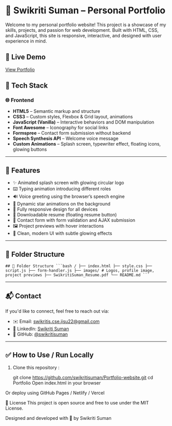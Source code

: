 # 💼 Swikriti Suman – Personal Portfolio

Welcome to my personal portfolio website! This project is a showcase of my skills, projects, and passion for web development. Built with HTML, CSS, and JavaScript, this site is responsive, interactive, and designed with user experience in mind.

## 🚀 Live Demo

[View Portfolio](https://685911600d0426cf6f7552f8--clinquant-manatee-4b7214.netlify.app/)  



## 🧰 Tech Stack

### 🌐 Frontend
- **HTML5** – Semantic markup and structure
- **CSS3** – Custom styles, Flexbox & Grid layout, animations
- **JavaScript (Vanilla)** – Interactive behaviors and DOM manipulation
- **Font Awesome** – Iconography for social links
- **Formspree** – Contact form submission without backend
- **Speech Synthesis API** – Welcome voice message
- **Custom Animations** – Splash screen, typewriter effect, floating icons, glowing buttons

---

## 🧩 Features

- ✨ Animated splash screen with glowing circular logo
- ⌨️ Typing animation introducing different roles
- 🔊 Voice greeting using the browser’s speech engine
- 🌟 Dynamic star animations on the background
- 📱 Fully responsive design for all devices
- 📎 Downloadable resume (floating resume button)
- 💬 Contact form with form validation and AJAX submission
- 🖼️ Project previews with hover interactions
- 🎨 Clean, modern UI with subtle glowing effects

---

## 📁 Folder Structure

<pre><code>## 📁 Folder Structure ```bash / ├── index.html ├── style.css ├── script.js ├── form-handler.js ├── images/ # Logos, profile image, project previews ├── SwikritiSuman_Resume.pdf └── README.md ``` </code></pre>

---

## 📬 Contact

If you'd like to connect, feel free to reach out via:
- ✉️ Email: [swikritis.cse.jisu22@gmail.com](mailto:swikritis.cse.jisu22@gmail.com)
- 💼 LinkedIn: [Swikriti Suman](https://www.linkedin.com/in/swikriti-suman-27b549226/)
- 🐙 GitHub: [@swikritisuman](https://github.com/swikritisuman)

---

## ✅ How to Use / Run Locally

1. Clone this repository : 
   
   git clone https://github.com/swikritisuman/Portfolio-website.git
   cd Portfolio
Open index.html in your browser

Or deploy using GitHub Pages / Netlify / Vercel

🪪 License
This project is open source and free to use under the MIT License.

Designed and developed with 💙 by Swikriti Suman



